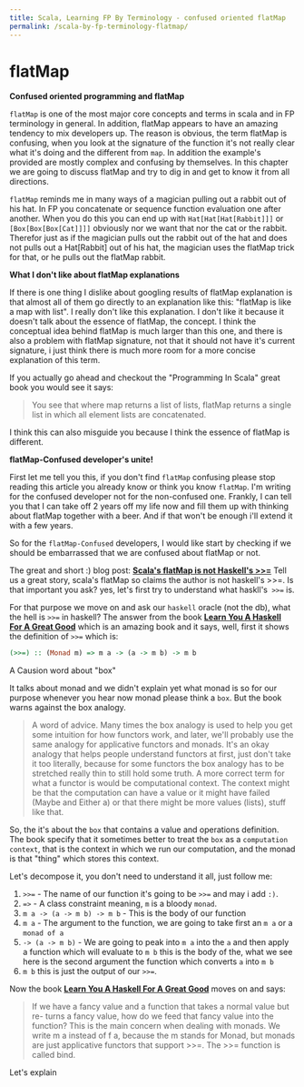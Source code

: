 ```yaml
---
title: Scala, Learning FP By Terminology - confused oriented flatMap
permalink: /scala-by-fp-terminology-flatmap/
---
```


# flatMap

**Confused oriented programming and flatMap**

`flatMap` is one of the most major core concepts and terms in scala and in FP terminology in general.  In addition, flatMap appears to have an amazing tendency to mix developers up.  The reason is obvious, the term flatMap is confusing, when you look at the signature of the function it's not really clear what it's doing and the different from `map`.  In addition the example's provided are mostly complex and confusing by themselves.  In this chapter we are going to discuss flatMap and try to dig in and get to know it from all directions.

`flatMap` reminds me in many ways of a magician pulling out a rabbit out of his hat.  In FP you concatenate or sequence function evaluation one after another.  When you do this you can end up with `Hat[Hat[Hat[Rabbit]]]` or `[Box[Box[Box[Cat]]]]` obviously nor we want that nor the cat or the rabbit.  Therefor just as if the magician pulls out the rabbit out of the hat and does not pulls out a Hat[Rabbit] out of his hat, the magician uses the flatMap trick for that, or he pulls out the flatMap rabbit.

**What I don't like about flatMap explanations**

If there is one thing I dislike about googling results of flatMap explanation is that almost all of them go directly to an explanation like this: "flatMap is like a map with list".  I really don't like this explanation.  I don't like it because it doesn't talk about the essence of flatMap, the concept.  I think the conceptual idea behind flatMap is much larger than this one, and there is also a problem with flatMap signature, not that it should not have it's current signature, i just think there is much more room for a more concise explanation of this term.

If you actually go ahead and checkout the "Programming In Scala" great book you would see it says:

> You see that where map returns a list of lists, flatMap returns a single list in which all element lists are concatenated.

I think this can also misguide you because I think the essence of flatMap is different.

**flatMap-Confused developer's unite!**

First let me tell you this, if you don't find `flatMap` confusing please stop reading this article you already know or think you know `flatMap`.  I'm writing for the confused developer not for the non-confused one.  Frankly, I can tell you that I can take off 2 years off my life now and fill them up with thinking about flatMap together with a beer.  And if that won't be enough i'll extend it with a few years.

So for the `flatMap-Confused` developers, I would like start by checking if we should be embarrassed that we are confused about flatMap or not.

The great and short :) blog post: **[Scala's flatMap is not Haskell's >>=](http://igstan.ro/posts/2012-08-23-scala-s-flatmap-is-not-haskell-s.html)** Tell us a great story, scala's flatMap so claims the author is not haskell's >>=.  Is that important you ask? yes, let's first try to understand what haskll's` >>=` is.

For that purpose we move on and ask our `haskell` oracle (not the db), what the hell is `>>=` in haskell?  The answer from the book **[Learn You A Haskell For A Great Good](https://devatrest.blogspot.com.il/2017/08/book-review-learn-you-haskell-for-great.html)** which is an amazing book and it says, well, first it shows the definition of `>>=` which is:

```haskell
(>>=) :: (Monad m) => m a -> (a -> m b) -> m b
```

A Causion word about "box"


It talks about monad and we didn't explain yet what monad is so for our purpose whenever you hear now monad please think a `box`.  But the book warns against the box analogy.
 
> A word of advice. Many times the box analogy is used to help you get some intuition for how functors work, and later, we'll probably use the same analogy for applicative functors and monads. It's an okay analogy that helps people understand functors at first, just don't take it too literally, because for some functors the box analogy has to be stretched really thin to still hold some truth. A more correct term for what a functor is would be computational context. The context might be that the computation can have a value or it might have failed (Maybe and Either a) or that there might be more values (lists), stuff like that. 
 
 So, the it's about the `box` that contains a value and operations definition.  The book specify that it sometimes better to treat the `box` as a `computation context`, that is the context in which we run our computation, and the monad is that "thing" which stores this context.

Let's decompose it, you don't need to understand it all, just follow me:

1. `>>=` - The name of our function it's going to be `>>=` and may i add `:)`.
1. `=>` - A class constraint meaning, `m` is a bloody `monad`.
1. `m a -> (a -> m b) -> m b` - This is the body of our function
1. `m a` - The argument to the function, we are going to take first an `m a` or a `monad of a`
1. `-> (a -> m b)` - We are going to peak into `m a` into the `a` and then apply a function which will evaluate to `m b`  this is the body of the, what we see here is the second argument the function which converts `a` into `m b`
1. `m b` this is just the output of our `>>=`.

Now the book **[Learn You A Haskell For A Great Good](https://devatrest.blogspot.com.il/2017/08/book-review-learn-you-haskell-for-great.html)** moves on and says:

> If we have a fancy value and a function that takes a normal value but re- turns a fancy value, how do we feed that fancy value into the function? This is the main concern when dealing with monads. We write m a instead of f a, because the m stands for Monad, but monads are just applicative functors that support >>=. The >>= function is called bind.

Let's explain